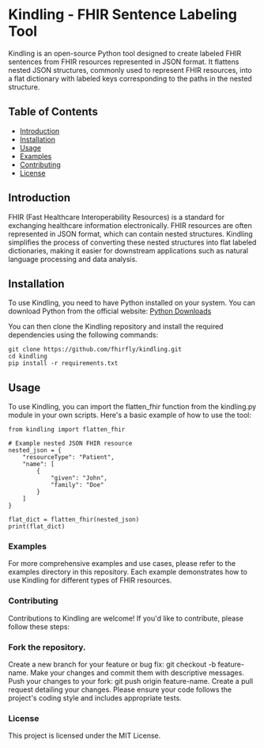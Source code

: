 
# Kindling - FHIR Sentence Labeling Tool

Kindling is an open-source Python tool designed to create labeled FHIR sentences from FHIR resources represented in JSON format. It flattens nested JSON structures, commonly used to represent FHIR resources, into a flat dictionary with labeled keys corresponding to the paths in the nested structure.

## Table of Contents

- [Introduction](#introduction)
- [Installation](#installation)
- [Usage](#usage)
- [Examples](#examples)
- [Contributing](#contributing)
- [License](#license)

## Introduction

FHIR (Fast Healthcare Interoperability Resources) is a standard for exchanging healthcare information electronically. FHIR resources are often represented in JSON format, which can contain nested structures. Kindling simplifies the process of converting these nested structures into flat labeled dictionaries, making it easier for downstream applications such as natural language processing and data analysis.

## Installation

To use Kindling, you need to have Python installed on your system. You can download Python from the official website: [Python Downloads](https://www.python.org/downloads/)

You can then clone the Kindling repository and install the required dependencies using the following commands:

```
git clone https://github.com/fhirfly/kindling.git
cd kindling
pip install -r requirements.txt
```
## Usage
To use Kindling, you can import the flatten_fhir function from the kindling.py module in your own scripts. Here's a basic example of how to use the tool:
```
from kindling import flatten_fhir

# Example nested JSON FHIR resource
nested_json = {
    "resourceType": "Patient",
    "name": [
        {
            "given": "John",
            "family": "Doe"
        }
    ]
}

flat_dict = flatten_fhir(nested_json)
print(flat_dict)
```

### Examples
For more comprehensive examples and use cases, please refer to the examples directory in this repository. Each example demonstrates how to use Kindling for different types of FHIR resources.

### Contributing
Contributions to Kindling are welcome! If you'd like to contribute, please follow these steps:

### Fork the repository.
Create a new branch for your feature or bug fix: git checkout -b feature-name.
Make your changes and commit them with descriptive messages.
Push your changes to your fork: git push origin feature-name.
Create a pull request detailing your changes.
Please ensure your code follows the project's coding style and includes appropriate tests.

### License
This project is licensed under the MIT License.
